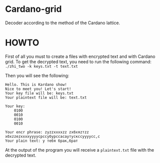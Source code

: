 # Cardano-grid
Decoder according to the method of the Cardano lattice.

# HOWTO
First of all you must to create a files with encrypted text and with Cardano grid.
To get the decrypted text, you need to run the following command:
<code>
./zhi_two -k keys.txt -t text.txt
</code>

Then you will see the following:


    Hello. This is Kardano show!
	Nice to meet you! Let's start!
	Your key file will be: keys.txt
	Your plaintext file will be: text.txt
  
    Your key: 
        0100
        0010
        0100
        0010

    Your encr phrase: zуzzxxxxzz zxбxяzтzz xбxzzеzxxxxyyyycрccyбyрccаcаyтycкccyyyycc,c
    Your plain text: у тебя брак,брат

At the output of the program you will receive a `plaintext.txt` file with the decrypted text.
